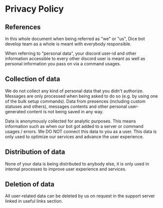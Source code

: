 # Privacy Policy

## References

In this whole document when being referred as "we" or "us", Dice bot develop team as a whole is meant with everybody responsible.

When referring to "personal data", your discord user-id and other information accessible to every other discord user is meant as well as personal information you pass on via a command usages.

## Collection of data

We do not collect any kind of personal data that you didn't authorize. Messages are only processed when being asked to do so (e.g. by using one of the bulk setup commands). Data from presences (including custom statuses and others), messages contents and other personal user-generated content is not being saved in any way.

Data is anonymously collected for analytic purposes. This means information such as when our bot got added to a server or command usages / errors. We DO NOT connect this data to you as a user. This data is only used to optimize our services and advance the user experience.

## Distribution of data

None of your data is being distributed to anybody else, it is only used in internal processes to improve user experience and services.

## Deletion of data

All user-related data can be deleted by us on request in the support server linked in useful links section.

